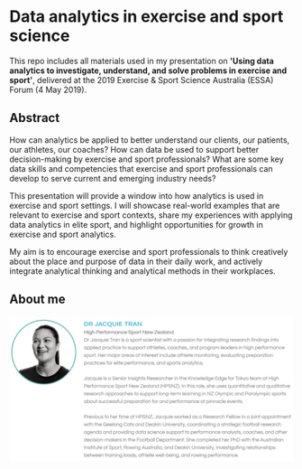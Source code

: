 # Data analytics in exercise and sport science

This repo includes all materials used in my presentation on **'Using data analytics to investigate, understand, and solve problems in exercise and sport'**, delivered at the 2019 Exercise & Sport Science Australia (ESSA) Forum (4 May 2019).

## Abstract

How can analytics be applied to better understand our clients, our patients, our athletes, our coaches? How can data be used to support better decision-making by exercise and sport professionals? What are some key data skills and competencies that exercise and sport professionals can develop to serve current and emerging industry needs?

This presentation will provide a window into how analytics is used in exercise and sport settings. I will showcase real-world examples that  are relevant to exercise and sport contexts, share my experiences with applying data analytics in elite sport, and highlight opportunities for growth in exercise and sport analytics.

My aim is to encourage exercise and sport professionals to think creatively about the place and purpose of data in their daily work, and actively integrate analytical thinking and analytical methods in their workplaces.

## About me

![](images/about_me.png)